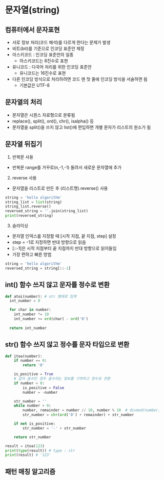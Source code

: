 # 문자열(string)

## 컴퓨터에서 문자표현

- 서로 정보 처리(코드 해석)를 다르게 한다는 문제가 발생
- 비트(bit)를 기준으로 인코딩 표준안 제정
- 아스키코드 : 인코딩 표준안의 일종
  - 아스키코드는 8진수로 표현
- 유니코드 : 다국어 처리를 위한 인코딩 표준안
  - 유니코드는 16진수로 표현
- 다른 인코딩 방식으로 처리하려면 코드 맨 첫 줄에 인코딩 방식을 서술하면 됨
  - 기본값은 UTF-8 

## 문자열의 처리

- 문자열은 시퀀스 자료형으로 분류됨
- replace(), split(), ord(), chr(), isalpha() 등
- 문자열을 split()을 쓰지 않고 list()에 편입하면 개별 문자가 리스트의 원소가 됨

## 문자열 뒤집기

1. 반복문 사용

- 반복문 range를 거꾸로(n,-1,-1) 돌려서 새로운 문자열에 추가
  
2. reverse 사용

- 문자열을 리스트로 만든 후 (리스트명).reverse() 사용

```python
string = 'hello algorithm'
string_list = list(string)
string_list.reverse()
reversed_string = ''.join(string_list)
print(reversed_string)
```

3. 슬라이싱

- 문자열 인덱스를 지정할 때 [시작 지점, 끝 지점, step] 설정
- step = -1로 지정하면 반대 방향으로 읽음
- [::-1]은 시작 지점부터 끝 지점까지 반대 방향으로 읽어들임
- 가장 편하고 빠른 방법

```python
string = 'hello algorithm'
reversed_string = string[::-1]
```

## int() 함수 쓰지 않고 문자를 정수로 변환

```python
def atoi(number): # str 형태로 입력
  int_number = 0

  for char in number:
    int_number *= 10
    int_number += ord(char) - ord('0')
  
  return int_number
```

## str() 함수 쓰지 않고 정수를 문자 타입으로 변환

```python
def itoa(number):
    if number == 0:
        return '0'

    is_positive = True
    # 값이 음수인 경우 음수라는 정보를 기억하고 양수로 전환
    if number < 0:
        is_positive = False
        number = -number

    str_number = ''
    while number > 0:
        number, remainder = number // 10, number % 10  # divmod(number, 10)
        str_number = chr(ord('0') + remainder) + str_number

    if not is_positive:
        str_number = '-' + str_number

    return str_number

result = itoa(123)
print(type(result)) # type : str
print(result) # '123'
```

## 패턴 매칭 알고리즘


